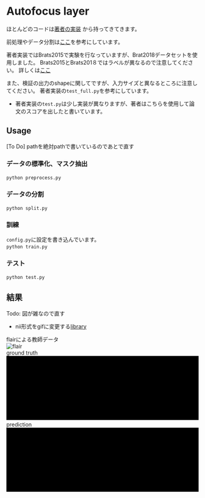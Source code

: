 # Autofocus layer
ほとんどのコードは[著者の実装](https://github.com/yaq007/Autofocus-Layer)
から持ってきてきます。  

前処理やデータ分割は[ここ](https://github.com/China-LiuXiaopeng/BraTS-DMFNet)を参考にしています。  

著者実装ではBrats2015で実験を行なっていますが、Brat2018データセットを使用しました。
Brats2015とBrats201８ではラベルが異なるので注意してください。
詳しくは[ここ](https://www.med.upenn.edu/sbia/brats2018/data.html)

また、検証の出力のshapeに関してですが、入力サイズと異なるところに注意してください。
著者実装の`test_full.py`を参考にしています。

* 著者実装の`test.py`は少し実装が異なりますが、著者はこちらを使用して論文のスコアを出したと書いています。


## Usage
[To Do] pathを絶対pathで書いているのであとで直す  

### データの標準化、マスク抽出   
`python preprocess.py`

### データの分割
`python split.py`

### 訓練
`config.py`に設定を書き込んでいます。  
`python train.py`

### テスト
`python test.py`


## 結果
Todo: 図が雑なので直す
- nii形式をgifに変更する[library](https://github.com/miykael/gif_your_nifti)

flairによる教師データ  
![flair](./src/Brats18_2013_5_1_flair.gif)  
ground truth  
![graund truth](./src//Brats18_2013_5_1_seg.gif)  
prediction  
![予測結果](./src/pred.gif)  